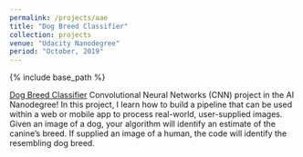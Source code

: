 ```yaml
---
permalink: /projects/aae
title: "Dog Breed Classifier"
collection: projects
venue: "Udacity Nanodegree"
period: "October, 2019"
---
```


{% include base_path %}


[Dog Breed Classifier](https://github.com/ahkhalwai/Udacity_Nanodegree/tree/master/Deep%20Learning/project-dog-classification/project-dog-classification) Convolutional Neural Networks (CNN) project in the AI Nanodegree! In this project, I learn how to build a pipeline that can be used within a web or mobile app to process real-world, user-supplied images. Given an image of a dog, your algorithm will identify an estimate of the canine’s breed. If supplied an image of a human, the code will identify the resembling dog breed. 

